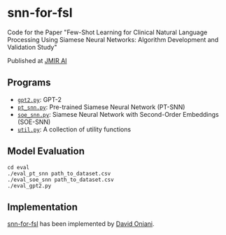 # snn-for-fsl

Code for the Paper "Few-Shot Learning for Clinical Natural Language Processing Using Siamese Neural
Networks: Algorithm Development and Validation Study"

Published at [JMIR AI][doi]

## Programs

- [`gpt2.py`](gpt2.py): GPT-2
- [`pt_snn.py`](pt_snn.py): Pre-trained Siamese Neural Network (PT-SNN)
- [`soe_snn.py`](soe_snn.py): Siamese Neural Network with Second-Order Embeddings (SOE-SNN)
- [`util.py`](util.py): A collection of utility functions

## Model Evaluation

```console
cd eval
./eval_pt_snn path_to_dataset.csv
./eval_soe_snn path_to_dataset.csv
./eval_gpt2.py
```

## Implementation

[snn-for-fsl][snn-for-fsl] has been implemented by [David Oniani][david].

[snn-for-fsl]: https://github.com/oniani/snn-for-fsl
[david]: https://oniani.ai
[doi]: https://doi.org/10.2196/44293
